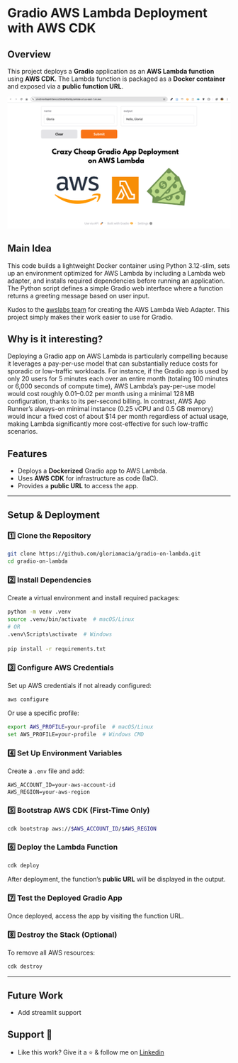 # **Gradio AWS Lambda Deployment with AWS CDK**

## **Overview**
This project deploys a **Gradio** application as an **AWS Lambda function** using **AWS CDK**. The Lambda function is packaged as a **Docker container** and exposed via a **public function URL**.

![image](img.png)

## **Main Idea**

This code builds a lightweight Docker container using Python 3.12-slim, sets up an environment optimized for AWS Lambda by including a Lambda web adapter, and installs required dependencies before running an application. The Python script defines a simple Gradio web interface where a function returns a greeting message based on user input.

Kudos to the [awslabs team](https://github.com/awslabs/aws-lambda-web-adapter) for creating the AWS Lambda Web Adapter. This project simply makes their work easier to use for Gradio.

## **Why is it interesting?**
Deploying a Gradio app on AWS Lambda is particularly compelling because it leverages a pay-per-use model that can substantially reduce costs for sporadic or low-traffic workloads. For instance, if the Gradio app is used by only 20 users for 5 minutes each over an entire month (totaling 100 minutes or 6,000 seconds of compute time), AWS Lambda’s pay-per-use model would cost roughly $0.01–$0.02 per month using a minimal 128 MB configuration, thanks to its per-second billing. In contrast, AWS App Runner’s always-on minimal instance (0.25 vCPU and 0.5 GB memory) would incur a fixed cost of about $14 per month regardless of actual usage, making Lambda significantly more cost-effective for such low-traffic scenarios.

## **Features**
- Deploys a **Dockerized** Gradio app to AWS Lambda.
- Uses **AWS CDK** for infrastructure as code (IaC).
- Provides a **public URL** to access the app.

---

## **Setup & Deployment**
### **1️⃣ Clone the Repository**
```sh
git clone https://github.com/gloriamacia/gradio-on-lambda.git
cd gradio-on-lambda
```

### **2️⃣ Install Dependencies**
Create a virtual environment and install required packages:
```sh
python -m venv .venv
source .venv/bin/activate  # macOS/Linux
# OR
.venv\Scripts\activate  # Windows

pip install -r requirements.txt
```

### **3️⃣ Configure AWS Credentials**
Set up AWS credentials if not already configured:
```sh
aws configure
```
Or use a specific profile:
```sh
export AWS_PROFILE=your-profile  # macOS/Linux
set AWS_PROFILE=your-profile  # Windows CMD
```

### **4️⃣ Set Up Environment Variables**
Create a `.env` file and add:
```
AWS_ACCOUNT_ID=your-aws-account-id
AWS_REGION=your-aws-region
```

### **5️⃣ Bootstrap AWS CDK (First-Time Only)**
```sh
cdk bootstrap aws://$AWS_ACCOUNT_ID/$AWS_REGION
```

### **6️⃣ Deploy the Lambda Function**
```sh
cdk deploy
```
After deployment, the function’s **public URL** will be displayed in the output.

### **7️⃣ Test the Deployed Gradio App**
Once deployed, access the app by visiting the function URL.

### **8️⃣ Destroy the Stack (Optional)**
To remove all AWS resources:
```sh
cdk destroy
```
---

## **Future Work**

* Add streamlit support
  
## **Support 💙**

* Like this work? Give it a ⭐ & follow me on [Linkedin](https://www.linkedin.com/in/gloriamacia/)